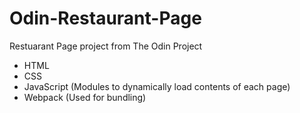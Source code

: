 # Odin-Restaurant-Page
Restuarant Page project from The Odin Project
- HTML
- CSS
- JavaScript (Modules to dynamically load contents of each page)
- Webpack (Used for bundling)
